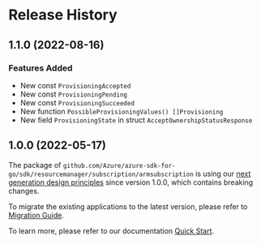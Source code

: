 # Release History

## 1.1.0 (2022-08-16)
### Features Added

- New const `ProvisioningAccepted`
- New const `ProvisioningPending`
- New const `ProvisioningSucceeded`
- New function `PossibleProvisioningValues() []Provisioning`
- New field `ProvisioningState` in struct `AcceptOwnershipStatusResponse`


## 1.0.0 (2022-05-17)

The package of `github.com/Azure/azure-sdk-for-go/sdk/resourcemanager/subscription/armsubscription` is using our [next generation design principles](https://azure.github.io/azure-sdk/general_introduction.html) since version 1.0.0, which contains breaking changes.

To migrate the existing applications to the latest version, please refer to [Migration Guide](https://aka.ms/azsdk/go/mgmt/migration).

To learn more, please refer to our documentation [Quick Start](https://aka.ms/azsdk/go/mgmt).